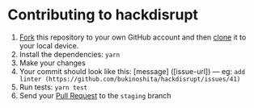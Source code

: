 # Contributing to hackdisrupt

1. [Fork](https://help.github.com/articles/fork-a-repo/) this repository to your own GitHub account and then [clone](https://help.github.com/articles/cloning-a-repository/) it to your local device.
2. Install the dependencies: `yarn`
3. Make your changes
4. Your commit should look like this: [message] ([issue-url]) — eg: `add linter (https://github.com/bukinoshita/hackdisrupt/issues/41)`
5. Run tests: `yarn test`
6. Send your [Pull Request](https://help.github.com/articles/creating-a-pull-request/) to the `staging` branch
